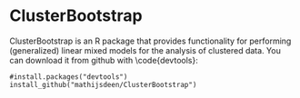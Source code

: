 # ClusterBootstrap

ClusterBootstrap is an R package that provides functionality for performing (generalized) linear mixed models for the analysis of clustered data. You can download it from github with \code{devtools}:

```{R}
#install.packages("devtools")
install_github("mathijsdeen/ClusterBootstrap")
```
